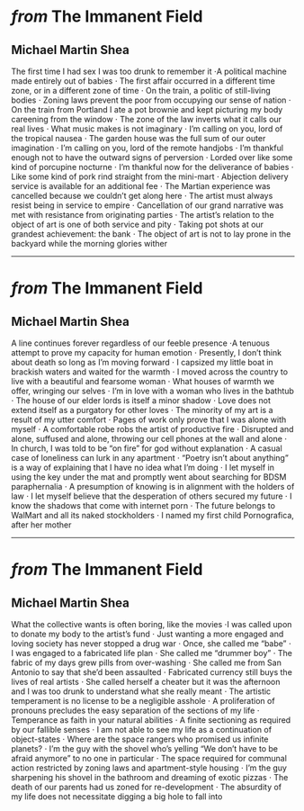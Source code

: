 # *from* The Immanent Field
## Michael Martin Shea

<p class="justified">The first time I had sex I was too drunk to remember it ⋅A political machine made entirely out of babies ⋅ The first affair occurred in a different time zone, or in a different zone of time ⋅ On the train, a politic of still-living bodies ⋅ Zoning laws prevent the poor from occupying our sense of nation ⋅ On the train from Portland I ate a pot brownie and kept picturing my body careening from the window ⋅ The zone of the law inverts what it calls our real lives ⋅ What music makes is not imaginary ⋅ I’m calling on you, lord of the tropical nausea ⋅ The garden house was the full sum of our outer imagination ⋅ I’m calling on you, lord of the remote handjobs ⋅ I’m thankful enough not to have the outward signs of perversion ⋅ Lorded over like some kind of porcupine nocturne ⋅ I’m thankful now for the deliverance of babies ⋅ Like some kind of pork rind straight from the mini-mart ⋅ Abjection delivery service is available for an additional fee ⋅ The Martian experience was cancelled because we couldn’t get along here ⋅ The artist must always resist being in service to empire ⋅ Cancellation of our grand narrative was met with resistance from originating parties ⋅ The artist’s relation to the object of art is one of both service and pity ⋅ Taking pot shots at our grandest achievement: the bank ⋅ The object of art is not to lay prone in the backyard while the morning glories wither</p>

---

# *from* The Immanent Field
## Michael Martin Shea

<p class="justified">A line continues forever regardless of our feeble presence ⋅A tenuous attempt to prove my capacity for human emotion ⋅ Presently, I don’t think about death so long as I’m moving forward ⋅ I capsized my little boat in brackish waters and waited for the warmth ⋅ I moved across the country to live with a beautiful and fearsome woman ⋅ What houses of warmth we offer, wringing our selves ⋅ I’m in love with a woman who lives in the bathtub ⋅ The house of our elder lords is itself a minor shadow ⋅ Love does not extend itself as a purgatory for other loves ⋅ The minority of my art is a result of my utter comfort ⋅ Pages of work only prove that I was alone with myself ⋅ A comfortable robe robs the artist of productive fire ⋅ Disrupted and alone, suffused and alone, throwing our cell phones at the wall and alone ⋅ In church, I was told to be “on fire” for god without explanation ⋅ A casual case of loneliness can lurk in any apartment ⋅ “Poetry isn’t about anything” is a way of explaining that I have no idea what I’m doing ⋅ I let myself in using the key under the mat and promptly went about searching for BDSM paraphernalia ⋅ A presumption of knowing is in alignment with the holders of law ⋅ I let myself believe that the desperation of others secured my future ⋅ I know the shadows that come with internet porn ⋅ The future belongs to WalMart and all its naked stockholders ⋅ I named my first child Pornografica, after her mother</p>

---

# *from* The Immanent Field
## Michael Martin Shea

<p class="justified">What the collective wants is often boring, like the movies ⋅I was called upon to donate my body to the artist’s fund ⋅ Just wanting a more engaged and loving society has never stopped a drug war ⋅ Once, she called me “babe” ⋅ I was engaged to a fabricated life plan ⋅ She called me “drummer boy” ⋅ The fabric of my days grew pills from over-washing ⋅ She called me from San Antonio to say that she’d been assaulted ⋅ Fabricated currency still buys the lives of real artists ⋅ She called herself a cheater but it was the afternoon and I was too drunk to understand what she really meant ⋅ The artistic temperament is no license to be a negligible asshole ⋅ A proliferation of pronouns precludes the easy separation of the sections of my life ⋅ Temperance as faith in your natural abilities ⋅ A finite sectioning as required by our fallible senses ⋅ I am not able to see my life as a continuation of object-states ⋅ Where are the space rangers who promised us infinite planets? ⋅ I’m the guy with the shovel who’s yelling “We don’t have to be afraid anymore” to no one in particular ⋅ The space required for communal action restricted by zoning laws and apartment-style housing ⋅ I’m the guy sharpening his shovel in the bathroom and dreaming of exotic pizzas ⋅ The death of our parents had us zoned for re-development ⋅ The absurdity of my life does not necessitate digging a big hole to fall into</p>
